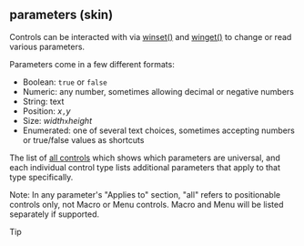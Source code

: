 ## parameters (skin)


Controls can be interacted with via
[winset()](/ref/proc/winset.md)  and [winget()](/ref/proc/winset.md)  to
change or read various parameters. 

Parameters come in a few
different formats:
-   Boolean: `true` or `false`
-   Numeric: any number, sometimes allowing decimal or negative numbers
-   String: text
-   Position: *x*`,`*y*
-   Size: *width*`x`*height*
-   Enumerated: one of several text choices, sometimes accepting numbers
    or true/false values as shortcuts


The list of [all controls](/ref/%7Bskin%7D/control.md) which shows
which parameters are universal, and each individual control type lists
additional parameters that apply to that type specifically.


Note: In any parameter\'s \"Applies to\" section, \"all\"
refers to positionable controls only, not Macro or Menu controls. Macro
and Menu will be listed separately if supported.

> [!TIP] 
> 
